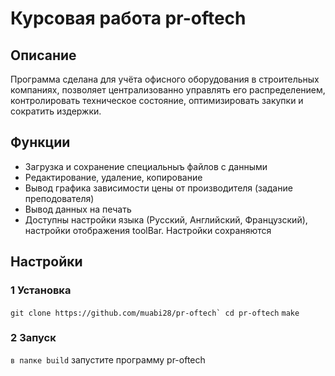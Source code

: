 # Курсовая работа pr-oftech 
## Описание
Программа сделана для учёта офисного оборудования в строительных компаниях, позволяет централизованно управлять его распределением, контролировать техническое состояние, оптимизировать закупки и сократить издержки. 

## Функции
- Загрузка и сохранение специальныъ файлов с данными
- Редактирование, удаление, копирование
- Вывод графика зависимости цены от производителя (задание преподователя)
- Вывод данных на печать
- Доступны настройки языка (Русский, Английский, Французский), настройки отображения toolBar. Настройки сохраняются

## Настройки
### 1 Установка 
```git clone https://github.com/muabi28/pr-oftech`
cd pr-oftech```
```make```

### 2 Запуск
`в папке build`
запустите программу pr-oftech

  

